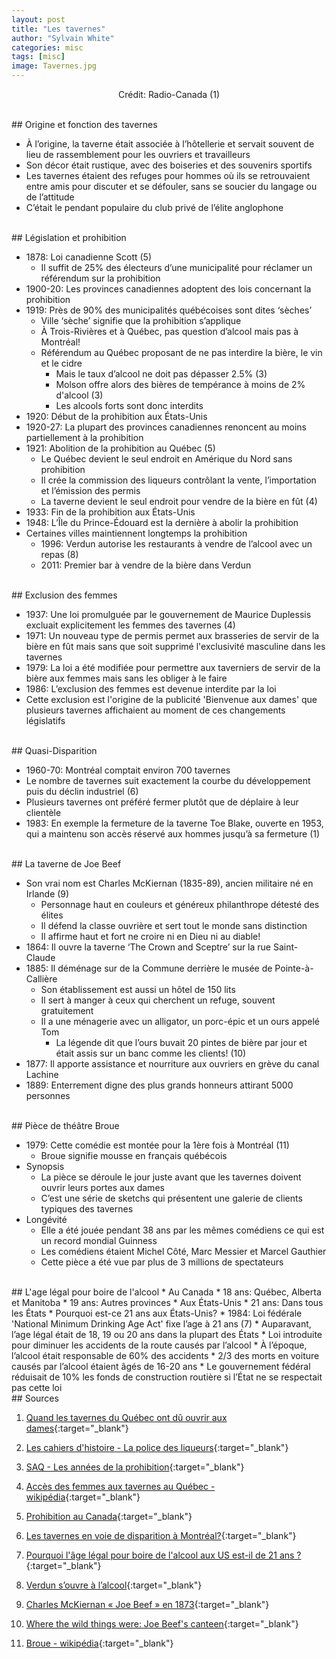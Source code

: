 ```yaml
---
layout: post
title: "Les tavernes"
author: "Sylvain White"
categories: misc
tags: [misc]
image: Tavernes.jpg
---
```

<p style="text-align: center;">Crédit: Radio-Canada (1)</p>

<br/>
## Origine et fonction des tavernes

* À l’origine, la taverne était associée à l’hôtellerie et servait souvent de lieu de rassemblement pour les ouvriers et travailleurs
* Son décor était rustique, avec des boiseries et des souvenirs sportifs
* Les tavernes étaient des refuges pour hommes où ils se retrouvaient entre amis pour discuter et se défouler, sans se soucier du langage ou de l’attitude
* C’était le pendant populaire du club privé de l’élite anglophone 
     
<br/> 
## Législation et prohibition

* 1878: Loi canadienne Scott (5)
    * Il suffit de 25% des électeurs d’une municipalité pour réclamer un référendum sur la prohibition
* 1900-20: Les provinces canadiennes adoptent des lois concernant la prohibition 
* 1919: Près de 90% des municipalités québécoises sont dites ‘sèches’
    * Ville ‘sèche’ signifie que la prohibition s’applique
    * À Trois-Rivières et à Québec, pas question d’alcool mais pas à Montréal!
    * Référendum au Québec proposant de ne pas interdire la bière, le vin et le cidre
        * Mais le taux d’alcool ne doit pas dépasser 2.5% (3)
        * Molson offre alors des bières de tempérance à moins de 2% d'alcool (3)
        * Les alcools forts sont donc interdits
* 1920: Début de la prohibition aux États-Unis
* 1920-27: La plupart des provinces canadiennes renoncent au moins partiellement à la prohibition
* 1921: Abolition de la prohibition au Québec (5)
    * Le Québec devient le seul endroit en Amérique du Nord sans prohibition
    * Il crée la commission des liqueurs contrôlant la vente, l’importation et l’émission des permis
    * La taverne devient le seul endroit pour vendre de la bière en fût (4)
* 1933: Fin de la prohibition aux États-Unis
* 1948: L’Île du Prince-Édouard est la dernière à abolir la prohibition
* Certaines villes maintiennent longtemps la prohibition
    * 1996: Verdun autorise les restaurants à vendre de l’alcool avec un repas (8)
    * 2011: Premier bar à vendre de la bière dans Verdun

<br/>
## Exclusion des femmes

* 1937: Une loi promulguée par le gouvernement de Maurice Duplessis excluait explicitement les femmes des tavernes (4)
* 1971: Un nouveau type de permis permet aux brasseries de servir de la bière en fût mais sans que soit supprimé l'exclusivité masculine dans les tavernes
* 1979: La loi a été modifiée pour permettre aux taverniers de servir de la bière aux femmes mais sans les obliger à le faire  
* 1986: L’exclusion des femmes est devenue interdite par la loi
* Cette exclusion est l'origine de la publicité 'Bienvenue aux dames' que plusieurs tavernes affichaient au moment de ces changements législatifs

<br/>
## Quasi-Disparition

* 1960-70: Montréal comptait environ 700 tavernes
* Le nombre de tavernes suit exactement la courbe du développement puis du déclin industriel (6)
* Plusieurs tavernes ont préféré fermer plutôt que de déplaire à leur clientèle
* 1983: En exemple la fermeture de la taverne Toe Blake, ouverte en 1953, qui a maintenu son accès réservé aux hommes jusqu’à sa fermeture (1)

<br/>
## La taverne de Joe Beef

* Son vrai nom est Charles McKiernan (1835-89), ancien militaire né en Irlande (9)
    * Personnage haut en couleurs et généreux philanthrope détesté des élites
    * Il défend la classe ouvrière et sert tout le monde sans distinction
    * Il affirme haut et fort ne croire ni en Dieu ni au diable!
* 1864: Il ouvre la taverne ‘The Crown and Sceptre’ sur la rue Saint-Claude
* 1885: Il déménage sur de la Commune derrière le musée de Pointe-à-Callière
    * Son établissement est aussi un hôtel de 150 lits
    * Il sert à manger à ceux qui cherchent un refuge, souvent gratuitement
    * Il a une ménagerie avec un alligator, un porc-épic et un ours appelé Tom
        * La légende dit que l’ours buvait 20 pintes de bière par jour et était assis sur un banc comme les clients! (10)
* 1877: Il apporte assistance et nourriture aux ouvriers en grève du canal Lachine
* 1889: Enterrement digne des plus grands honneurs attirant 5000 personnes

<br/>
## Pièce de théâtre Broue

* 1979: Cette comédie est montée pour la 1ère fois à Montréal (11)
    * Broue signifie mousse en français québécois
* Synopsis
    * La pièce se déroule le jour juste avant que les tavernes doivent ouvrir leurs portes aux dames
    * C’est une série de sketchs qui présentent une galerie de clients typiques des tavernes
* Longévité
    * Elle a été jouée pendant 38 ans par les mêmes comédiens ce qui est un record mondial Guinness
    * Les comédiens étaient Michel Côté, Marc Messier et Marcel Gauthier
    * Cette pièce a été vue par plus de 3 millions de spectateurs
 
<br/>
## L'age légal pour boire de l'alcool
* Au Canada
    * 18 ans: Québec, Alberta et Manitoba
    * 19 ans: Autres provinces
* Aux États-Unis
    * 21 ans: Dans tous les États
* Pourquoi est-ce 21 ans aux États-Unis? 
    * 1984: Loi fédérale 'National Minimum Drinking Age Act' fixe l’age à 21 ans (7)
    * Auparavant, l’age légal était de 18, 19 ou 20 ans dans la plupart des États
    * Loi introduite pour diminuer les accidents de la route causés par l’alcool
        * À l’époque, l’alcool était responsable de 60% des accidents
        * 2/3 des morts en voiture causés par l’alcool étaient âgés de 16-20 ans
    * Le gouvernement fédéral réduisait de 10% les fonds de construction routière si l’État ne se respectait pas cette loi

<br/>
## Sources

1. [Quand les tavernes du Québec ont dû ouvrir aux dames](https://ici.radio-canada.ca/nouvelle/1814256/tavernes-interdiction-femmes-acces-loi-archives){:target="_blank"}

2. [Les cahiers d'histoire - La police des liqueurs](https://www.sq.gouv.qc.ca/wp-content/uploads/2016/11/cahiers_histoire_vol3no1.pdf){:target="_blank"}

3. [SAQ - Les années de la prohibition](https://www.saq.com/fr/contenu/inspiration/reportages/annees-prohibition){:target="_blank"}

4. [Accès des femmes aux tavernes au Québec - wikipédia](https://fr.wikipedia.org/wiki/Acc%C3%A8s_des_femmes_aux_tavernes_au_Qu%C3%A9bec){:target="_blank"}

5. [Prohibition au Canada](https://www.thecanadianencyclopedia.ca/fr/article/prohibition){:target="_blank"}

6. [Les tavernes en voie de disparition à Montréal?](https://journalmetro.com/actualites/montreal/2883835/tavernes-voie-disparition-montreal/){:target="_blank"}

7. [Pourquoi l'âge légal pour boire de l'alcool aux US est-il de 21 ans ?](https://frenchmorning.com/21-ans-il-lage-legal-boire-lalcool-aux-us/){:target="_blank"}

8. [Verdun s’ouvre à l’alcool](https://www.ledevoir.com/politique/montreal/434553/verdun-s-ouvre-a-l-alcool){:target="_blank"}

9. [Charles McKiernan « Joe Beef » en 1873](https://www.vieux.montreal.qc.ca/inventaire/fiches/fiche_pers.php?id=390){:target="_blank"}

10. [Where the wild things were: Joe Beef's canteen](https://spacing.ca/montreal/2010/09/12/where-the-wild-things-were-joe-beefs-canteen/){:target="_blank"}

11. [Broue - wikipédia](https://fr.wikipedia.org/wiki/Broue){:target="_blank"}


